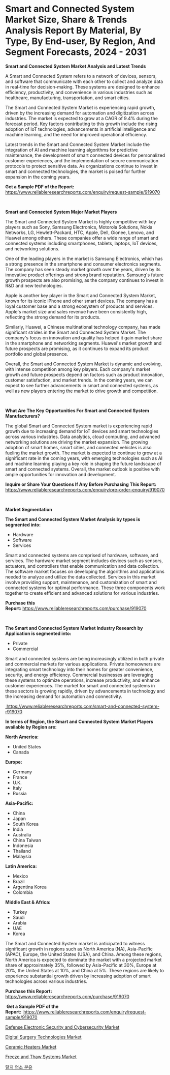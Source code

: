 <p><h1>Smart and Connected System Market Size, Share & Trends Analysis Report By Material, By Type, By End-user, By Region, And Segment Forecasts, 2024 - 2031</h1></p><p><strong>Smart and Connected System Market Analysis and Latest Trends</strong></p>
<p><p>A Smart and Connected System refers to a network of devices, sensors, and software that communicate with each other to collect and analyze data in real-time for decision-making. These systems are designed to enhance efficiency, productivity, and convenience in various industries such as healthcare, manufacturing, transportation, and smart cities.</p><p>The Smart and Connected System Market is experiencing rapid growth, driven by the increasing demand for automation and digitization across industries. The market is expected to grow at a CAGR of 9.4% during the forecast period. Key factors contributing to this growth include the rising adoption of IoT technologies, advancements in artificial intelligence and machine learning, and the need for improved operational efficiency.</p><p>Latest trends in the Smart and Connected System Market include the integration of AI and machine learning algorithms for predictive maintenance, the development of smart connected devices for personalized customer experiences, and the implementation of secure communication protocols to protect sensitive data. As organizations continue to invest in smart and connected technologies, the market is poised for further expansion in the coming years.</p></p>
<p><strong>Get a Sample PDF of the Report:&nbsp;</strong> <a href="https://www.reliableresearchreports.com/enquiry/request-sample/919070">https://www.reliableresearchreports.com/enquiry/request-sample/919070</a></p>
<p>&nbsp;</p>
<p><strong>Smart and Connected System Major Market Players</strong></p>
<p><p>The Smart and Connected System Market is highly competitive with key players such as Sony, Samsung Electronics, Motorola Solutions, Nokia Networks, LG, Hewlett-Packard, HTC, Apple, Dell, Gionee, Lenovo, and Huawei among others. These companies offer a wide range of smart and connected systems including smartphones, tablets, laptops, IoT devices, and networking solutions.</p><p>One of the leading players in the market is Samsung Electronics, which has a strong presence in the smartphone and consumer electronics segments. The company has seen steady market growth over the years, driven by its innovative product offerings and strong brand reputation. Samsung's future growth prospects are also promising, as the company continues to invest in R&D and new technologies.</p><p>Apple is another key player in the Smart and Connected System Market, known for its iconic iPhone and other smart devices. The company has a loyal customer base and a strong ecosystem of products and services. Apple's market size and sales revenue have been consistently high, reflecting the strong demand for its products.</p><p>Similarly, Huawei, a Chinese multinational technology company, has made significant strides in the Smart and Connected System Market. The company's focus on innovation and quality has helped it gain market share in the smartphone and networking segments. Huawei's market growth and future prospects are promising, as it continues to expand its product portfolio and global presence.</p><p>Overall, the Smart and Connected System Market is dynamic and evolving, with intense competition among key players. Each company's market growth and future prospects depend on factors such as product innovation, customer satisfaction, and market trends. In the coming years, we can expect to see further advancements in smart and connected systems, as well as new players entering the market to drive growth and competition.</p></p>
<p>&nbsp;</p>
<p><strong>What Are The Key Opportunities For Smart and Connected System Manufacturers?</strong></p>
<p><p>The global Smart and Connected System market is experiencing rapid growth due to increasing demand for IoT devices and smart technologies across various industries. Data analytics, cloud computing, and advanced networking solutions are driving the market expansion. The growing adoption of smart homes, smart cities, and connected vehicles is also fueling the market growth. The market is expected to continue to grow at a significant rate in the coming years, with emerging technologies such as AI and machine learning playing a key role in shaping the future landscape of smart and connected systems. Overall, the market outlook is positive with ample opportunities for innovation and development.</p></p>
<p><strong>Inquire or Share Your Questions If Any Before Purchasing This Report:</strong> <a href="https://www.reliableresearchreports.com/enquiry/pre-order-enquiry/919070">https://www.reliableresearchreports.com/enquiry/pre-order-enquiry/919070</a></p>
<p>&nbsp;</p>
<p><strong>Market Segmentation</strong></p>
<p><strong>The Smart and Connected System Market Analysis by types is segmented into:</strong></p>
<p><ul><li>Hardware</li><li>Software</li><li>Services</li></ul></p>
<p><p>Smart and connected systems are comprised of hardware, software, and services. The hardware market segment includes devices such as sensors, actuators, and controllers that enable communication and data collection. The software market focuses on developing the algorithms and applications needed to analyze and utilize the data collected. Services in this market involve providing support, maintenance, and customization of smart and connected systems for optimal performance. These three components work together to create efficient and advanced solutions for various industries.</p></p>
<p><strong>Purchase this Report:&nbsp;</strong><a href="https://www.reliableresearchreports.com/purchase/919070">https://www.reliableresearchreports.com/purchase/919070</a></p>
<p>&nbsp;</p>
<p><strong>The Smart and Connected System Market Industry Research by Application is segmented into:</strong></p>
<p><ul><li>Private</li><li>Commercial</li></ul></p>
<p><p>Smart and connected systems are being increasingly utilized in both private and commercial markets for various applications. Private homeowners are integrating smart technology into their homes for greater convenience, security, and energy efficiency. Commercial businesses are leveraging these systems to optimize operations, increase productivity, and enhance customer experiences. The market for smart and connected systems in these sectors is growing rapidly, driven by advancements in technology and the increasing demand for automation and connectivity.</p></p>
<p><a href="https://www.reliableresearchreports.com/smart-and-connected-system-r919070">&nbsp;https://www.reliableresearchreports.com/smart-and-connected-system-r919070</a></p>
<p><strong>In terms of Region, the Smart and Connected System Market Players available by Region are:</strong></p>
<p>
    <p> <strong> North America: </strong>
        <ul>
            <li>United States</li>
            <li>Canada</li>
        </ul>
        </p> 
    <p> <strong> Europe: </strong>
        <ul>
            <li>Germany</li>
            <li>France</li>
            <li>U.K.</li>
            <li>Italy</li>
            <li>Russia</li>
        </ul>
        </p> 
    <p> <strong> Asia-Pacific: </strong>
        <ul>
            <li>China</li>
            <li>Japan</li>
            <li>South Korea</li>
            <li>India</li>
            <li>Australia</li>
            <li>China Taiwan</li>
            <li>Indonesia</li>
            <li>Thailand</li>
            <li>Malaysia</li>
        </ul>
        </p> 
    <p> <strong> Latin America: </strong>
        <ul>
            <li>Mexico</li>
            <li>Brazil</li>
            <li>Argentina Korea</li>
            <li>Colombia</li>
        </ul>
        </p> 
    <p> <strong> Middle East & Africa: </strong>
        <ul>
            <li>Turkey</li>
            <li>Saudi</li>
            <li>Arabia</li>
            <li>UAE</li>
            <li>Korea</li>
        </ul>
    </p>
    </p>
<p><p>The Smart and Connected System market is anticipated to witness significant growth in regions such as North America (NA), Asia-Pacific (APAC), Europe, the United States (USA), and China. Among these regions, North America is expected to dominate the market with a projected market share of approximately 35%, followed by Asia-Pacific at 30%, Europe at 20%, the United States at 10%, and China at 5%. These regions are likely to experience substantial growth driven by increasing adoption of smart technologies across various industries.</p></p>
<p><strong>Purchase this Report: </strong><a href="https://www.reliableresearchreports.com/purchase/919070">https://www.reliableresearchreports.com/purchase/919070</a></p>
<p>&nbsp;<strong>Get a Sample PDF of the Report:&nbsp;&nbsp;</strong><a href="https://www.reliableresearchreports.com/enquiry/request-sample/919070">https://www.reliableresearchreports.com/enquiry/request-sample/919070</a></p>
<p><strong></strong></p>
<p><p><a href="https://github.com/nathandecarvalho/Market-Research-Report-List-3/blob/main/defense-electronic-security-and-cybersecurity-market.md">Defense Electronic Security and Cybersecurity Market</a></p><p><a href="https://github.com/kosella/Market-Research-Report-List-3/blob/main/digital-surgery-technologies-market.md">Digital Surgery Technologies Market</a></p><p><a href="https://www.linkedin.com/pulse/ceramic-heaters-market-furnishes-information-share-trends-growth-cx1je?trackingId=p89bJZebzI8g4aNBkvvVCg%3D%3D">Ceramic Heaters Market</a></p><p><a href="https://www.linkedin.com/pulse/freeze-thaw-systems-market-research-report-its-history-forecast-wrwee?trackingId=gmFeEdVCoOpeslOTpLoQwA%3D%3D">Freeze and Thaw Systems Market</a></p><p><a href="https://github.com/chupp85/Market-Research-Report-List-1/blob/main/880798053886.md">탈지 염소 분유</a></p></p>